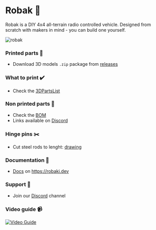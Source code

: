 # Robak :bug:
Robak is a DIY 4x4 all-terrain radio controlled vehicle. Designed from scratch with makers in mind - you can build one yourself.

![robak](https://i.imgur.com/45bZHAY.png)

### Printed parts :car:
- Download 3D models `.zip` package from [releases](https://github.com/robaki-dev/robak/releases)

### What to print :heavy_check_mark:
- Check the [3DPartsList](3DPartsList.csv)

### Non printed parts :rocket:
- Check the [BOM](BOM.csv)
- Links available on [Discord](https://discord.gg/4mxkpQYTXy)

### Hinge pins :scissors:
- Cut steel rods to lenght: [drawing](DRAWINGS/HingePins.pdf)

### Documentation :green_book:
- [Docs](https://robaki.dev/docs) on https://robaki.dev

### Support :wave:
- Join our [Discord](https://discord.gg/4mxkpQYTXy) channel

### Video guide :video_camera:
[![Video Guide](https://img.youtube.com/vi/374VbFoaV5E/0.jpg)](https://www.youtube.com/watch?v=374VbFoaV5E)
